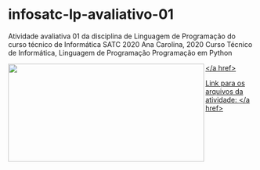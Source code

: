# infosatc-lp-avaliativo-01
Atividade avaliativa 01 da disciplina de Linguagem de Programação do curso técnico de Informática SATC 2020
Ana Carolina, 2020
Curso Técnico de Informática, Linguagem de Programação
Programação em Python

<a href = https://web.satc.edu.br><img src  = "satc.jpg" width ="400" height ="200" align = "left"></a href>

Link para os arquivos da atividade:
<a href = https://github.com/anacarolina1002/infosatc-lp-avaliativo-01.git>
</a href>



